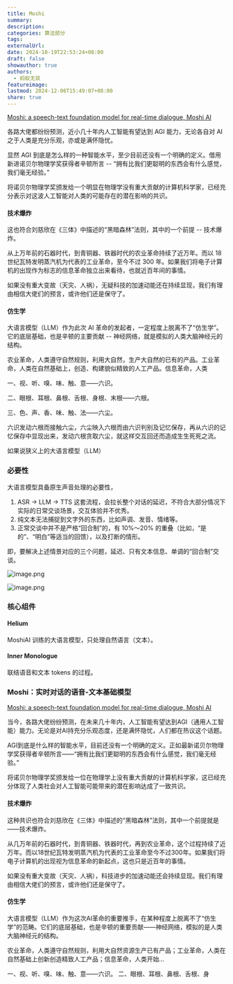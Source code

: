 ```yaml
---
title: Moshi
summary: 
description: 
categories: 算法部分
tags: 
externalUrl: 
date: 2024-10-19T22:53:24+08:00
draft: false
showauthor: true
authors:
  - 蚂蚁无双
featureimage: 
lastmod: 2024-12-06T15:49:07+08:00
share: true
---
```

[Moshi: a speech-text foundation model for real-time dialogue, Moshi AI](https://github.com/kyutai-labs/moshi)

各路大佬都纷纷预测，近小几十年内人工智能有望达到 AGI 能力，无论各自对 AI 之于人类是充分乐观，亦或是满怀隐忧。

显然 AGI 到底是怎么样的一种智能水平，至少目前还没有一个明确的定义。借用新进诺贝尔物理学奖获得者辛顿所言 -- “拥有比我们更聪明的东西会有什么感觉，我们毫无经验。”

将诺贝尔物理学奖颁发给一个明显在物理学没有重大贡献的计算机科学家，已经充分表示对这波人工智能对人类的可能存在的潜在影响的共识。

#### 技术爆炸

这也符合刘慈欣在《三体》中描述的“黑暗森林”法则，其中的一个前提 -- 技术爆炸。

从上万年前的石器时代，到青铜器、铁器时代的农业革命持续了近万年。而以 18 世纪瓦特发明蒸汽机为代表的工业革命，至今不过 300 年。如果我们将电子计算机的出现作为标志的信息革命独立出来看待，也就近百年间的事情。

如果没有重大变故（天灾、人祸），无疑科技的加速动能还在持续显现，我们有理由相信大佬们的预言，或许他们还是保守了。

#### 仿生学

大语言模型（LLM）作为此次 AI 革命的发起者，一定程度上脱离不了“仿生学”。它的底层基础，也是辛顿的主要贡献 -- 神经网络，就是模拟的人类大脑神经元的结构。

农业革命，人类遵守自然规则，利用大自然，生产大自然的已有的产品。工业革命，人类在自然基础上，创造、构建貌似精致的人工产品。信息革命，人类

一、视、听、嗅、味、触、意——六识。

二、眼根、耳根、鼻根、舌根、身根、末根——六根。

三、色、声、香、味、触、法——六尘。

六识发动六根而接触六尘，六尘映入六根而由六识判别及记忆保存，再从六识的记忆保存中显现出来，发动六根贪取六尘，就这样交互回还而造成生生死死之流。

如果说狭义上的大语言模型（LLM）
### 必要性
大语言模型具备原生声音处理的必要性，

1. ASR -> LLM -> TTS 这套流程，会拉长整个对话的延迟，不符合大部分情况下实际的日常交谈场景，交互体验并不优秀。
2. 纯文本无法捕捉到文字外的东西，比如声调、发音、情绪等。
3. 正常交谈中并不是严格“回合制”的，有 10%～20% 的重叠（比如，“是的”、“明白”等适当的回馈），以及打断的情形。

即，要解决上述情景对应的三个问题，延迟、只有文本信息、单调的“回合制”交谈。
	

![image.png](https://picgo202.oss-cn-hangzhou.aliyuncs.com/20240930161107.png)

![image.png](https://picgo202.oss-cn-hangzhou.aliyuncs.com/20241009090813.png)

### 核心组件

#### Helium
MoshiAI 训练的大语言模型，只处理自然语言（文本）。

#### Inner Monologue
联结语音和文本 tokens 的过程。




### Moshi：实时对话的语音-文本基础模型

[Moshi: a speech-text foundation model for real-time dialogue, Moshi AI](https://github.com/kyutai-labs/moshi)

当今，各路大佬纷纷预测，在未来几十年内，人工智能有望达到AGI（通用人工智能）能力。无论是对AI持充分乐观态度，还是满怀隐忧，人们都在热议这个话题。

AGI到底是什么样的智能水平，目前还没有一个明确的定义。正如最新诺贝尔物理学奖获得者辛顿所言——“拥有比我们更聪明的东西会有什么感觉，我们毫无经验。”

将诺贝尔物理学奖颁发给一位在物理学上没有重大贡献的计算机科学家，这已经充分体现了人类社会对人工智能可能带来的潜在影响达成了一致共识。

#### 技术爆炸

这种共识也符合刘慈欣在《三体》中描述的“黑暗森林”法则，其中一个前提就是——技术爆炸。

从几万年前的石器时代，到青铜器、铁器时代，再到农业革命，这个过程持续了近万年。而以18世纪瓦特发明蒸汽机为代表的工业革命至今不过300年。如果我们将电子计算机的出现视为信息革命的新起点，这也只是近百年的事情。

如果没有重大变故（天灾、人祸），科技进步的加速动能还会持续显现。我们有理由相信大佬们的预言，或许他们还是保守了。

#### 仿生学

大语言模型（LLM）作为这次AI革命的重要推手，在某种程度上脱离不了“仿生学”的范畴。它们的底层基础，也是辛顿的重要贡献——神经网络，模拟的是人类大脑神经元的结构。

农业革命，人类遵守自然规则，利用大自然资源生产已有产品；工业革命，人类在自然基础上创新创造精致人工产品；信息革命，人类开始...

一、视、听、嗅、味、触、意——六识。
二、眼根、耳根、鼻根、舌根、身